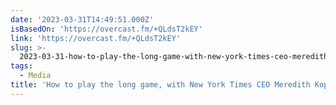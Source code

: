 ```yaml
---
date: '2023-03-31T14:49:51.000Z'
isBasedOn: 'https://overcast.fm/+QLdsT2kEY'
link: 'https://overcast.fm/+QLdsT2kEY'
slug: >-
  2023-03-31-how-to-play-the-long-game-with-new-york-times-ceo-meredith-kopit-levien
tags:
  - Media
title: 'How to play the long game, with New York Times CEO Meredith Kopit Levien — '
---
```


